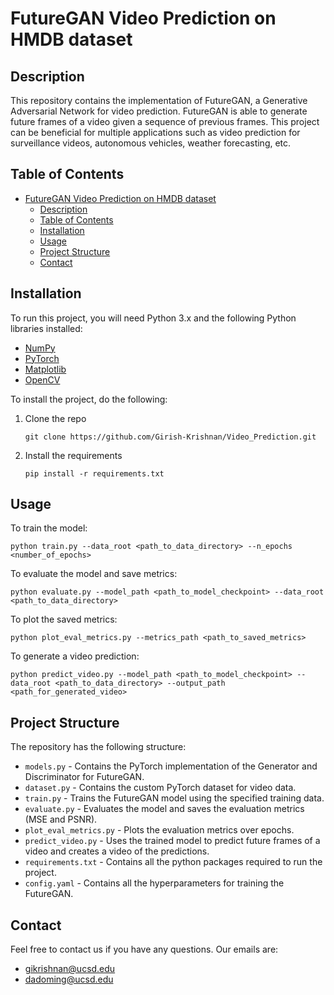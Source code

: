 # FutureGAN Video Prediction on HMDB dataset

## Description

This repository contains the implementation of FutureGAN, a Generative Adversarial Network for video prediction. FutureGAN is able to generate future frames of a video given a sequence of previous frames. This project can be beneficial for multiple applications such as video prediction for surveillance videos, autonomous vehicles, weather forecasting, etc.

## Table of Contents

- [FutureGAN Video Prediction on HMDB dataset](#futuregan-video-prediction-on-hmdb-dataset)
  - [Description](#description)
  - [Table of Contents](#table-of-contents)
  - [Installation](#installation)
  - [Usage](#usage)
  - [Project Structure](#project-structure)
  - [Contact](#contact)

## Installation

To run this project, you will need Python 3.x and the following Python libraries installed:

- [NumPy](http://www.numpy.org/)
- [PyTorch](https://pytorch.org/)
- [Matplotlib](https://matplotlib.org/)
- [OpenCV](https://opencv.org/)

To install the project, do the following:

1. Clone the repo
    ```
    git clone https://github.com/Girish-Krishnan/Video_Prediction.git
    ```
2. Install the requirements
    ```
    pip install -r requirements.txt
    ```

## Usage

To train the model:

```
python train.py --data_root <path_to_data_directory> --n_epochs <number_of_epochs>
```

To evaluate the model and save metrics:

```
python evaluate.py --model_path <path_to_model_checkpoint> --data_root <path_to_data_directory>
```

To plot the saved metrics:

```
python plot_eval_metrics.py --metrics_path <path_to_saved_metrics>
```

To generate a video prediction:

```
python predict_video.py --model_path <path_to_model_checkpoint> --data_root <path_to_data_directory> --output_path <path_for_generated_video>
```


## Project Structure

The repository has the following structure:

- `models.py` - Contains the PyTorch implementation of the Generator and Discriminator for FutureGAN.
- `dataset.py` - Contains the custom PyTorch dataset for video data.
- `train.py` - Trains the FutureGAN model using the specified training data.
- `evaluate.py` - Evaluates the model and saves the evaluation metrics (MSE and PSNR).
- `plot_eval_metrics.py` - Plots the evaluation metrics over epochs.
- `predict_video.py` - Uses the trained model to predict future frames of a video and creates a video of the predictions.
- `requirements.txt` - Contains all the python packages required to run the project.
- `config.yaml` - Contains all the hyperparameters for training the FutureGAN.

## Contact

Feel free to contact us if you have any questions. Our emails are:

- gikrishnan@ucsd.edu
- dadoming@ucsd.edu